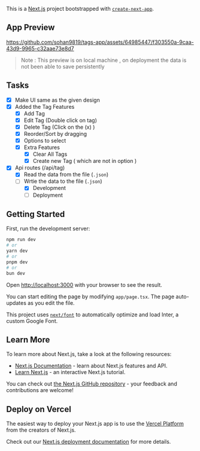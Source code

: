 This is a [Next.js](https://nextjs.org/) project bootstrapped with [`create-next-app`](https://github.com/vercel/next.js/tree/canary/packages/create-next-app).

## App Preview 
https://github.com/sohan9819/tags-app/assets/64985447/f303550a-9caa-43d9-9965-c32aae73e8d7

> Note : This preview is on local machine , on deployment the data is not been able to save persistently

## Tasks

- [x] Make UI same as the given design
- [x] Added the Tag Features
  - [x] Add Tag
  - [x] Edit Tag (Double click on tag)
  - [x] Delete Tag (Click on the (x) )
  - [x] Reorder/Sort by dragging
  - [x] Options to select
  - [x] Extra Features
    - [x] Clear All Tags
    - [x] Create new Tag ( which are not in option )
- [x] Api routes (/api/tag)
  - [x] Read the data from the file (`.json`)
  - [ ] Wrtie the data to the file (`.json`)
    - [x] Development
    - [ ] Deployment

## Getting Started

First, run the development server:

```bash
npm run dev
# or
yarn dev
# or
pnpm dev
# or
bun dev
```

Open [http://localhost:3000](http://localhost:3000) with your browser to see the result.

You can start editing the page by modifying `app/page.tsx`. The page auto-updates as you edit the file.

This project uses [`next/font`](https://nextjs.org/docs/basic-features/font-optimization) to automatically optimize and load Inter, a custom Google Font.

## Learn More

To learn more about Next.js, take a look at the following resources:

- [Next.js Documentation](https://nextjs.org/docs) - learn about Next.js features and API.
- [Learn Next.js](https://nextjs.org/learn) - an interactive Next.js tutorial.

You can check out [the Next.js GitHub repository](https://github.com/vercel/next.js/) - your feedback and contributions are welcome!

## Deploy on Vercel

The easiest way to deploy your Next.js app is to use the [Vercel Platform](https://vercel.com/new?utm_medium=default-template&filter=next.js&utm_source=create-next-app&utm_campaign=create-next-app-readme) from the creators of Next.js.


Check out our [Next.js deployment documentation](https://nextjs.org/docs/deployment) for more details.

